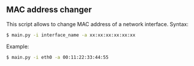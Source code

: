 ## MAC address changer

This script allows to change MAC address of a network interface. Syntax:

```bash
$ main.py -i interface_name -a xx:xx:xx:xx:xx:xx
```

Example:

```bash
$ main.py -i eth0 -a 00:11:22:33:44:55
```
